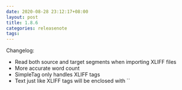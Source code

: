 ```yaml
---
date: 2020-08-28 23:12:17+08:00
layout: post
title: 1.8.6
categories: releasenote
tags: 
---
```


Changelog:

* Read both source and target segments when importing XLIFF files
* More accurate word count
* SimpleTag only handles XLIFF tags
* Text just like XLIFF tags will be enclosed with \`\`